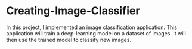 # Creating-Image-Classifier
 In this project, I implemented an image classification application. This application will train a deep-learning model on a dataset of images. It will then use the trained model to classify new images.
